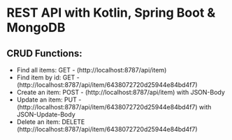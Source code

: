 # REST API with Kotlin, Spring Boot & MongoDB 

## CRUD Functions:
- Find all items: GET - (http://localhost:8787/api/item)
- Find item by id: GET - (http://localhost:8787/api/item/6438072720d25944e84bd4f7)
- Create an item: POST - (http://localhost:8787/api/item) with JSON-Body
- Update an item: PUT - (http://localhost:8787/api/item/6438072720d25944e84bd4f7) with JSON-Update-Body
- Delete an item: DELETE (http://localhost:8787/api/item/6438072720d25944e84bd4f7)